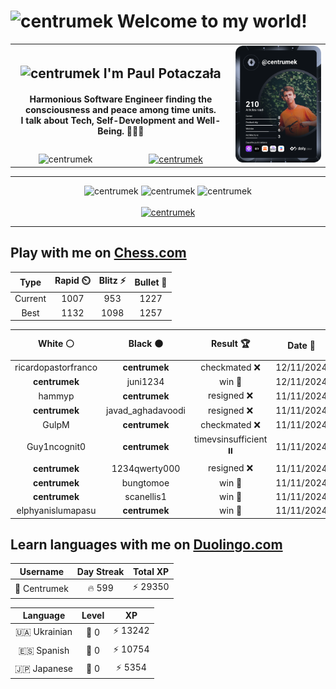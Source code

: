<h1>
  <img
    src="https://emojis.slackmojis.com/emojis/images/1531849430/4246/blob-sunglasses.gif"
    width="30"
    alt="centrumek"
  />
  Welcome to my world!
</h1>

<table>
  <tbody>
    <tr>
      <td align="center" width="70%" colspan="2">
        <h2>
          <img
            src="https://raw.githubusercontent.com/MartinHeinz/MartinHeinz/master/wave.gif"
            width="30px"
            alt="centrumek"
          />
          I'm Paul Potaczała
        </h2>
        <h4>
          Harmonious Software Engineer finding the consciousness and peace among time units.
          <br/>
          I talk about Tech, Self-Development and Well-Being. 🌿🧘🚀
        </h4>
      </td>
      <td width="30%" rowspan="2">
        <a href="https://app.daily.dev/centrumek">
          <img
            src="./devcard.svg"
            alt="centrumek"
          />
        </a>
      </td>
    </tr>
    <tr align="center">
      <td>
        <img
          src="https://komarev.com/ghpvc/?username=centrumek&label=visitors&color=0e75b6&style=flat"
          alt="centrumek"
        >
      </td>
      <td>
        <a href="https://stackoverflow.com/users/14496012/centrumek">
          <img
            src="https://stackoverflow.com/users/flair/14496012.png?theme=dark"
            alt="centrumek"
          >
        </a>
      </td>
    </tr>
  </tbody>
</table>

---
<div align="center">
  <img 
    src="https://github-readme-stats.vercel.app/api?username=centrumek&show_icons=true&count_private=true&theme=dark&hide_border=true&hide=issues,contribs&bg_color=00000000"
    alt="centrumek"
  />
  <img
    src="https://github-readme-stats.vercel.app/api/top-langs/?username=centrumek&layout=compact&hide_border=true&theme=dark&bg_color=00000000&langs_count=6&exclude_repo=air-statistic-app"
    alt="centrumek"
  />
  <img 
    src="https://github-readme-streak-stats.herokuapp.com?user=centrumek&theme=dark&hide_border=true&background=FFFFFF00"
    alt="centrumek"
  />
  <br/>
  <br/>
  <a href="https://www.buymeacoffee.com/centrumek">
    <img
      src="https://cdn.buymeacoffee.com/buttons/v2/default-orange.png"
      height="50"
      width="210"
      alt="centrumek"
    />
  </a>
</div>

---

## Play with me on [Chess.com](https://www.chess.com/member/centrumek)

<div align="center">
<!--START_SECTION:chessStats-->
<!-- Automatically generated with https://github.com/Balastrong/chess-stats-action -->

| Type | Rapid ⏲️ | Blitz ⚡ | Bullet 🔫 |
|:---:|:---:|:---:|:---:|
| Current | 1007 | 953 | 1227 |
| Best | 1132 | 1098 | 1257 |

| White ⚪ | Black ⚫ | Result 🏆 | Date 📅 | Position 🗺️ | Type 🕕 |
|:---:|:---:|:---:|:---:|:---:|:---:|
| ricardopastorfranco | **centrumek** | checkmated ❌ | 12/11/2024 | <a href="http://www.ee.unb.ca/cgi-bin/tervo/fen.pl?select=1k1R4/p2Q3p/1p1p2p1/2p5/8/8/PPP2q1P/1K6 b - -">Link</a> | Bullet |
| **centrumek** | juni1234 | win 🥇 | 12/11/2024 | <a href="http://www.ee.unb.ca/cgi-bin/tervo/fen.pl?select=8/5P1p/4p2k/8/3BpP2/4Pb1K/6r1/8 b - -">Link</a> | Bullet |
| hammyp | **centrumek** | resigned ❌ | 11/11/2024 | <a href="http://www.ee.unb.ca/cgi-bin/tervo/fen.pl?select=8/8/8/4pk2/1R6/4P3/PP3KPP/8 b - -">Link</a> | Bullet |
| **centrumek** | javad_aghadavoodi | resigned ❌ | 11/11/2024 | <a href="http://www.ee.unb.ca/cgi-bin/tervo/fen.pl?select=6k1/pp6/2p1r2p/3p4/P7/2P5/2P2K1P/3q4 w - -">Link</a> | Bullet |
| GulpM | **centrumek** | checkmated ❌ | 11/11/2024 | <a href="http://www.ee.unb.ca/cgi-bin/tervo/fen.pl?select=3r1rk1/p2n3Q/2b1pp2/4P3/3P4/2PB4/P5PP/R4RK1 b - -">Link</a> | Bullet |
| Guy1ncognit0 | **centrumek** | timevsinsufficient ⏸️ | 11/11/2024 | <a href="http://www.ee.unb.ca/cgi-bin/tervo/fen.pl?select=8/8/8/7p/1qr3bK/3k4/8/8 b - -">Link</a> | Bullet |
| **centrumek** | 1234qwerty000 | resigned ❌ | 11/11/2024 | <a href="http://www.ee.unb.ca/cgi-bin/tervo/fen.pl?select=8/1p5K/8/8/2k5/8/8/q7 w - -">Link</a> | Bullet |
| **centrumek** | bungtomoe | win 🥇 | 11/11/2024 | <a href="http://www.ee.unb.ca/cgi-bin/tervo/fen.pl?select=8/1k2np2/p5p1/P1pq4/8/8/4K3/8 b - -">Link</a> | Bullet |
| **centrumek** | scanellis1 | win 🥇 | 11/11/2024 | <a href="http://www.ee.unb.ca/cgi-bin/tervo/fen.pl?select=6k1/p2r2b1/P2Bp1pp/1p1pP3/3P2q1/2P3n1/6R1/4Q1K1 b - -">Link</a> | Bullet |
| elphyanislumapasu | **centrumek** | win 🥇 | 11/11/2024 | <a href="http://www.ee.unb.ca/cgi-bin/tervo/fen.pl?select=6k1/pp5p/5rpP/8/3R2P1/1P6/P1P5/2K4R w - -">Link</a> | Bullet |

<!--END_SECTION:chessStats-->
</div>

## Learn languages with me on [Duolingo.com](https://www.duolingo.com/profile/Centrumek)

<div align="center">
<!--START_SECTION:duolingoStats-->
<!-- Automatically generated with https://github.com/centrumek/duolingo-readme-stats-->

| Username | Day Streak | Total XP |
|:---:|:---:|:---:|
| 👤 Centrumek | 🔥 599 | ⚡ 29350 |

| Language | Level | XP |
|:---:|:---:|:---:|
| 🇺🇦 Ukrainian | 👑 0 | ⚡ 13242 |
| 🇪🇸 Spanish | 👑 0 | ⚡ 10754 |
| 🇯🇵 Japanese | 👑 0 | ⚡ 5354 |

<!--END_SECTION:duolingoStats-->
</div>
<!--
**centrumek/centrumek** is a ✨ _special_ ✨ repository because its `README.md` (this file) appears on your GitHub profile.

Here are some ideas to get you started:

- 🔭 I’m currently working on ...
- 🌱 I’m currently learning ...
- 👯 I’m looking to collaborate on ...
- 🤔 I’m looking for help with ...
- 💬 Ask me about ...
- 📫 How to reach me: ...
- 😄 Pronouns: ...
- ⚡ Fun fact: ...
-->
